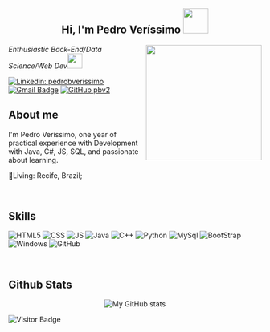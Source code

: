 <h2 color="black" align="center"> Hi, I'm Pedro Veríssimo <img src="https://media.giphy.com/media/lwnVQjawHHwWFbJZuI/giphy.gif" width="50"> </h2>
<img align='right' src="https://media.giphy.com/media/M9gbBd9nbDrOTu1Mqx/giphy.gif" width="230">
<p><em>Enthusiastic Back-End/Data Science/Web Dev<img src="https://media.giphy.com/media/WUlplcMpOCEmTGBtBW/giphy.gif" width="30"> 
</em></p>

[![Linkedin: pedrobverissimo](https://img.shields.io/badge/-pedrobverissimo-blue?style=flat-square&logo=Linkedin&logoColor=white&link=https://www.linkedin.com/in/pedrobverissimo/)](https://www.linkedin.com/in/pedrobverissimo/)
[![Gmail Badge](https://img.shields.io/badge/-pbv2@cin.ufpe.br-c14438?style=flat-square&logo=Gmail&logoColor=white&link=mailto:kanna6501@gmail.com)](mailto:pbv2@cin.ufpe.br)
[![GitHub pbv2](https://img.shields.io/github/followers/pbv2?label=follow&style=social)](https://github.com/pbv2)

<h2 align='left'>About me</h2>
<p align='left' color="grey" font-size="20px">
    I'm Pedro Veríssimo, one year of practical experience with Development with Java, C#, JS, SQL, and passionate about learning.
</p>
<p align='left'>📍Living: Recife, Brazil;</p>
<br/>
<p>
    <h2 align="rigth">
        Skills 
    </h2>
</p>
<p>
    <img alt="HTML5" src="https://img.shields.io/badge/HTML5-E34F26?style=for-the-badge&logo=html5&logoColor=white"/>
    <img alt="CSS" src="https://img.shields.io/badge/CSS3-1572B6?style=for-the-badge&logo=css3&logoColor=white"/>
    <img alt="JS" src="https://img.shields.io/badge/JavaScript-F7DF1E?style=for-the-badge&logo=javascript&logoColor=black"/>
    <img alt="Java" src="https://img.shields.io/badge/Java-ED8B00?style=for-the-badge&logo=java&logoColor=white"/>
    <img alt="C++" src="https://img.shields.io/badge/C%2B%2B-00599C?style=for-the-badge&logo=c%2B%2B&logoColor=white"/>
    <img alt="Python" src="https://img.shields.io/badge/Python-14354C?style=for-the-badge&logo=python&logoColor=white"/>
    <img alt="MySql" src="https://img.shields.io/badge/MySQL-00000F?style=for-the-badge&logo=mysql&logoColor=white"/>
    <img alt="BootStrap" src="https://img.shields.io/badge/Bootstrap-563D7C?style=for-the-badge&logo=bootstrap&logoColor=white"/>
    <img alt="Windows" src="https://img.shields.io/badge/Windows-0078D6?style=for-the-badge&logo=windows&logoColor=white"/>
    <img alt="GitHub" src="https://img.shields.io/badge/GitHub-100000?style=for-the-badge&logo=github&logoColor=white"/>   
</p>
<br/>
<h2 align='left'>Github Stats</h2>
<p align="center">
    <img  align="center" src="https://github-readme-stats.vercel.app/api?username=pbv2&count_private=true&show_icons=true&theme=onedark" alt="My GitHub stats"/>
</p>

![Visitor Badge](https://visitor-badge.laobi.icu/badge?page_id=pbv2.pvb2)

